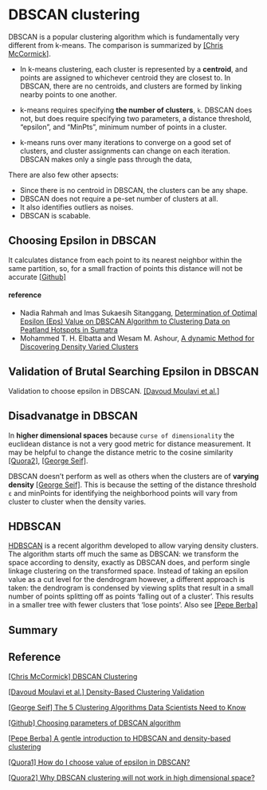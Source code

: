 
# DBSCAN clustering

DBSCAN is a popular clustering algorithm which is fundamentally very different from k-means. The comparison is summarized by [[Chris McCormick]][DBSCAN Clustering].

* In k-means clustering, each cluster is represented by a **centroid**, and points are assigned to whichever centroid they are closest to. In DBSCAN, there are no centroids, and clusters are formed by linking nearby points to one another.

* k-means requires specifying **the number of clusters**, `k`. DBSCAN does not, but does require specifying two parameters, a distance threshold, “epsilon”, and “MinPts”, minimum number of points in a cluster.

* k-means runs over many iterations to converge on a good set of clusters, and cluster assignments can change on each iteration. DBSCAN makes only a single pass through the data,

There are also few other apsects:

* Since there is no centroid in DBSCAN, the clusters can be any shape.
* DBSCAN does not require a pe-set number of clusters at all. 
* It also identifies outliers as noises.
* DBSCAN is scabable.


## Choosing Epsilon in DBSCAN

It calculates distance from each point to its nearest neighbor within the same partition, so, for a small fraction of points this distance will not be accurate [[Github]][Choosing parameters of DBSCAN algorithm]


#### reference

* Nadia Rahmah and Imas Sukaesih Sitanggang, [Determination of Optimal Epsilon (Eps) Value on DBSCAN Algorithm to Clustering Data on Peatland Hotspots in Sumatra](https://iopscience.iop.org/article/10.1088/1755-1315/31/1/012012/pdf)
* Mohammed T. H. Elbatta and Wesam M. Ashour, [A dynamic Method for Discovering Density Varied Clusters](https://www.researchgate.net/publication/256706346_A_dynamic_Method_for_Discovering_Density_Varied_Clusters)



## Validation of Brutal Searching Epsilon in DBSCAN

Validation to choose epsilon in DBSCAN. [[Davoud Moulavi et al.]][Density-Based Clustering Validation]


   
## Disadvanatge in DBSCAN

In **higher dimensional spaces** because  `curse of dimensionality`  the euclidean distance is not a very good metric for distance measurement. It may be helpful to change the distance metric to the cosine similarity [[Quora2]][Why DBSCAN clustering will not work in high dimensional space?], [[George Seif]][The 5 Clustering Algorithms Data Scientists Need to Know].

DBSCAN doesn’t perform as well as others when the clusters are of **varying density** [[George Seif]][The 5 Clustering Algorithms Data Scientists Need to Know]. This is because the setting of the distance threshold `ε` and minPoints for identifying the neighborhood points will vary from cluster to cluster when the density varies.

## HDBSCAN

[HDBSCAN](https://hdbscan.readthedocs.io/en/latest/comparing_clustering_algorithms.html#hdbscan) is a recent algorithm developed to allow varying density clusters. The algorithm starts off much the same as DBSCAN: we transform the space according to density, exactly as DBSCAN does, and perform single linkage clustering on the transformed space. Instead of taking an epsilon value as a cut level for the dendrogram however, a different approach is taken: the dendrogram is condensed by viewing splits that result in a small number of points splitting off as points ‘falling out of a cluster’. This results in a smaller tree with fewer clusters that ‘lose points’. Also see [[Pepe Berba]][A gentle introduction to HDBSCAN and density-based clustering]


## Summary












## Reference


[DBSCAN Clustering]:http://mccormickml.com/2016/11/08/dbscan-clustering/
[[Chris McCormick] DBSCAN Clustering](http://mccormickml.com/2016/11/08/dbscan-clustering/)


[Density-Based Clustering Validation]: http://www.dbs.ifi.lmu.de/~zimek/publications/SDM2014/DBCV.pdf
[[Davoud Moulavi et al.] Density-Based Clustering Validation](http://www.dbs.ifi.lmu.de/~zimek/publications/SDM2014/DBCV.pdf)


[The 5 Clustering Algorithms Data Scientists Need to Know]:https://towardsdatascience.com/the-5-clustering-algorithms-data-scientists-need-to-know-a36d136ef68
[[George Seif] The 5 Clustering Algorithms Data Scientists Need to Know](https://towardsdatascience.com/the-5-clustering-algorithms-data-scientists-need-to-know-a36d136ef68)


[Choosing parameters of DBSCAN algorithm]: https://github.com/alitouka/spark_dbscan/wiki/Choosing-parameters-of-DBSCAN-algorithm
[[Github] Choosing parameters of DBSCAN algorithm](https://github.com/alitouka/spark_dbscan/wiki/Choosing-parameters-of-DBSCAN-algorithm)




[A gentle introduction to HDBSCAN and density-based clustering]:https://towardsdatascience.com/a-gentle-introduction-to-hdbscan-and-density-based-clustering-5fd79329c1e8
[[Pepe Berba] A gentle introduction to HDBSCAN and density-based clustering](https://towardsdatascience.com/a-gentle-introduction-to-hdbscan-and-density-based-clustering-5fd79329c1e8)

[How do I choose value of epsilon in DBSCAN?]: https://www.quora.com/How-do-I-choose-value-of-epsilon-in-DBSCAN
[[Quora1] How do I choose value of epsilon in DBSCAN?](https://www.quora.com/How-do-I-choose-value-of-epsilon-in-DBSCAN)


[Why DBSCAN clustering will not work in high dimensional space?]: https://www.quora.com/Why-DBSCAN-clustering-will-not-work-in-high-dimensional-space
[[Quora2] Why DBSCAN clustering will not work in high dimensional space?](https://www.quora.com/Why-DBSCAN-clustering-will-not-work-in-high-dimensional-space)




